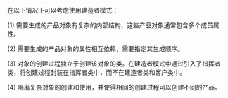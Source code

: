 在以下情况下可以考虑使用建造者模式：

(1) 需要生成的产品对象有复杂的内部结构，这些产品对象通常包含多个成员属性。

(2) 需要生成的产品对象的属性相互依赖，需要指定其生成顺序。

(3) 对象的创建过程独立于创建该对象的类。在建造者模式中通过引入了指挥者类，将创建过程封装在指挥者类中，而不在建造者类和客户类中。

(4) 隔离复杂对象的创建和使用，并使得相同的创建过程可以创建不同的产品。

